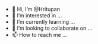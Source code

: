 - 👋 Hi, I’m @Hritupan
- 👀 I’m interested in ...
- 🌱 I’m currently learning ...
- 💞️ I’m looking to collaborate on ...
- 📫 How to reach me ...

<!---
Hritupan/Hritupan is a ✨ special ✨ repository because its `README.md` (this file) appears on your GitHub profile.
You can click the Preview link to take a look at your changes.
--->
